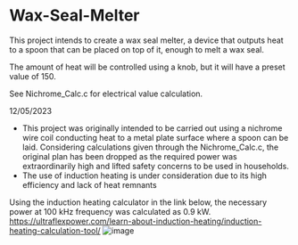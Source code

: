 # Wax-Seal-Melter

This project intends to create a wax seal melter, a device that outputs heat to a spoon that can be placed on top of it, enough to melt a wax seal.

The amount of heat will be controlled using a knob, but it will have a preset value of 150.

See Nichrome_Calc.c for electrical value calculation.

12/05/2023
- This project was originally intended to be carried out using a nichrome wire coil conducting heat to a metal plate surface where a spoon can be laid. Considering calculations given through the Nichrome_Calc.c, the original plan has been dropped as the required power was extraordinarily high and lifted safety concerns to be used in households.
- The use of induction heating is under consideration due to its high efficiency and lack of heat remnants

Using the induction heating calculator in the link below, the necessary power at 100 kHz frequency was calculated as 0.9 kW.
https://ultraflexpower.com/learn-about-induction-heating/induction-heating-calculation-tool/
![image](https://github.com/raeditio/Wax-Seal-Melter/assets/93297311/bcfbd5eb-474c-463f-9bd5-8080c0842955)

